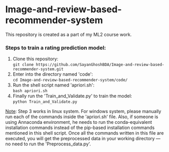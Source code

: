# Image-and-review-based-recommender-system
This repository is created as a part of my ML2 course work.


### Steps to train a rating prediction model:
1.	Clone this repository: <br />
    ```git clone https://github.com/SayanGhoshBDA/Image-and-review-based-recommender-system.git```
2.	Enter into the directory named 'code': <br />
    ```cd Image-and-review-based-recommender-system/code/```
3.	Run the shell script named 'apriori.sh': <br />
    ```bash apriori.sh```
4.	Finally run the 'Train_and_Validate.py' to train the model: <br />
    ```python Train_and_Validate.py```

<ins>Note</ins>: Step 3 works in linux system.  For windows system, please manually run each of the commands inside the 'apriori.sh' file.  Also, if someone is using Annaconda environment, he needs to run the conda-equivalent installation commands instead of the pip-based installation commands mentioned in this shell script.  Once all the commands written in this file are executed, you will get the preprocessed data in your working directory &mdash; no need to run the 'Preprocess_data.py'.
